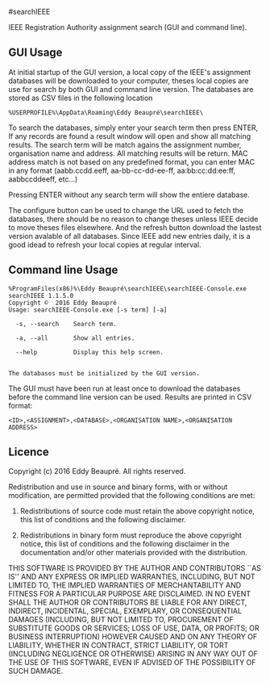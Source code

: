 #searchIEEE

IEEE Registration Authority assignment search (GUI and command line).

GUI Usage
---------

At initial startup of the GUI version, a local copy of the IEEE's assignment databases will be downloaded to your computer, theses local copies are use for search by both GUI and command line version. The databases are stored as CSV files in the following location

    %USERPROFILE%\AppData\Roaming\Eddy Beaupré\searchIEEE\

To search the databases, simply enter your search term then press ENTER, If any records are found a result window will open and show all matching results. The search term will be match agains the assignment number, organisation name and address. All matching results will be return. MAC address match is not based on any predefined format, you can enter MAC in any format (aabb.ccdd.eeff, aa-bb-cc-dd-ee-ff, aa:bb:cc:dd:ee:ff, aabbccddeeff, etc...)

Pressing ENTER without any search term will show the entiere database.

The configure button can be used to change the URL used to fetch the databases, there should be no reason to change theses unless IEEE decide to move theses files elsewhere. And the refresh button download the lastest version avalable of all databases. Since IEEE add new entries daily, it is a good idead to refresh your local copies at regular interval.

Command line Usage
------------------

    %ProgramFiles(x86)%\Eddy Beaupré\searchIEEE\searchIEEE-Console.exe
    searchIEEE 1.1.5.0
    Copyright ©  2016 Eddy Beaupré
    Usage: searchIEEE-Console.exe [-s term] [-a]
    
      -s, --search    Search term.
    
      -a, --all       Show all entries.
    
      --help          Display this help screen.
    
    
    The databases must be initialized by the GUI version.

The GUI must have been run at least once to download the databases before the command line version can be used. Results are printed in CSV format:

    <ID>,<ASSIGNMENT>,<DATABASE>,<ORGANISATION NAME>,<ORGANISATION ADDRESS>

Licence
-------
Copyright (c) 2016 Eddy Beaupré. All rights reserved.

Redistribution and use in source and binary forms, with or without modification, are permitted provided that the following conditions are met:

1. Redistributions of source code must retain the above copyright notice, this list of conditions and the following disclaimer.
 
2. Redistributions in binary form must reproduce the above copyright notice, this list of conditions and the following disclaimer in the documentation and/or other materials provided with the distribution.

THIS SOFTWARE IS PROVIDED BY THE AUTHOR AND CONTRIBUTORS ``AS IS'' AND ANY EXPRESS OR IMPLIED WARRANTIES, INCLUDING, BUT NOT LIMITED TO, THE IMPLIED WARRANTIES OF MERCHANTABILITY AND FITNESS FOR A PARTICULAR PURPOSE ARE DISCLAIMED.  IN NO EVENT SHALL THE AUTHOR OR CONTRIBUTORS BE LIABLE FOR ANY DIRECT, INDIRECT, INCIDENTAL, SPECIAL, EXEMPLARY, OR CONSEQUENTIAL DAMAGES (INCLUDING, BUT NOT LIMITED TO, PROCUREMENT OF SUBSTITUTE GOODS OR SERVICES; LOSS OF USE, DATA, OR PROFITS; OR BUSINESS INTERRUPTION) HOWEVER CAUSED AND ON ANY THEORY OF LIABILITY, WHETHER IN CONTRACT, STRICT LIABILITY, OR TORT (INCLUDING NEGLIGENCE OR OTHERWISE) ARISING IN ANY WAY OUT OF THE USE OF THIS SOFTWARE, EVEN IF ADVISED OF THE POSSIBILITY OF SUCH DAMAGE.
